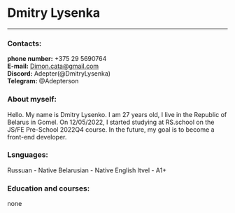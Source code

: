 # Dmitry Lysenka

---

### Contacts:

**phone number:** +375 29 5690764<br>
**E-mail:** Dimon.cata@gmail.com<br>
**Discord:** Adepter(@DmitryLysenka)<br>
**Telegram:** @Adepterson<br>

### About myself:
Hello. My name is Dmitry Lysenko. I am 27 years old, I live in the Republic of Belarus in Gomel.
On 12/05/2022, I started studying at RS.school on the JS/FE Pre-School 2022Q4 course. In the future, my goal is to become a front-end developer.

### Lsnguages:
Russuan - Native
Belarusian - Native
English ltvel - A1+

### Education and courses:
none